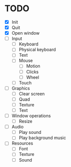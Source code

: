 # TODO
- [X] Init
- [X] Quit
- [X] Open window
- [ ] Input
  - [ ] Keyboard
  - [ ] Physical keyboard
  - [ ] Text
  - [ ] Mouse
    - [ ] Motion
    - [ ] Clicks
    - [ ] Wheel
  - [ ] Touch
- [ ] Graphics
  - [ ] Clear screen
  - [ ] Quad
  - [ ] Texture
  - [ ] Text
- [ ] Window operations
  - [ ] Resize
- [ ] Audio
  - [ ] Play sound
  - [ ] Play background music
- [ ] Resources
  - [ ] Font
  - [ ] Texture
  - [ ] Sound
